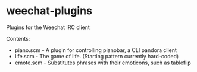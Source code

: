 weechat-plugins
===============

Plugins for the Weechat IRC client

Contents:

* piano.scm - A plugin for controlling pianobar, a CLI pandora client
* life.scm - The game of life. (Starting pattern currently hard-coded)
* emote.scm - Substitutes phrases with their emoticons, such as tableflip
